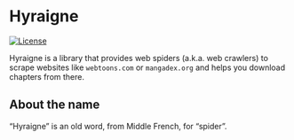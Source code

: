 # Hyraigne

[![License](https://img.shields.io/badge/License-BSD%203--Clause-blue.svg)](https://opensource.org/licenses/BSD-3-Clause)

Hyraigne is a library that provides web spiders (a.k.a. web crawlers) to scrape
websites like `webtoons.com` or `mangadex.org` and helps you download chapters
from there.

## About the name

“Hyraigne” is an old word, from Middle French, for “spider”.
